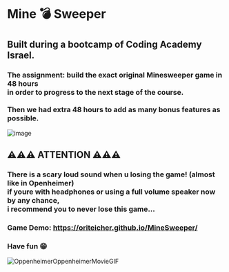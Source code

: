 # Mine 💣 Sweeper 
## Built during a bootcamp of Coding Academy Israel.
### The assignment: build the exact original Minesweeper game in 48 hours <br>in order to progress to the next stage of the course. <br><br>Then we had extra 48 hours to add as many bonus  features as possible.
![image](https://github.com/OriTeicher/MineSweeper/assets/101281765/28b5f4b2-e3a1-4376-8926-edaf95f6fb66)

## ⚠️⚠️⚠️ ATTENTION ⚠️⚠️⚠️
### There is a scary loud sound when u losing the game! (almost like in Openheimer)<br> if youre with headphones or using a full volume speaker now by any chance,<br> i recommend you to never lose this game...<br> 
### Game Demo: https://oriteicher.github.io/MineSweeper/ <br>
###  Have fun 😁
![OppenheimerOppenheimerMovieGIF](https://github.com/OriTeicher/MineSweeper/assets/101281765/b05bbe34-1151-47e2-a993-cb9521ebdf2f)
